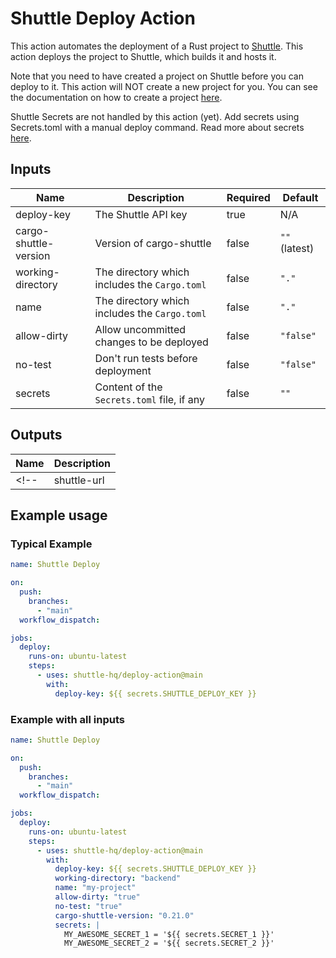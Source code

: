 # Shuttle Deploy Action

This action automates the deployment of a Rust project to [Shuttle](https://www.shuttle.rs/). This action deploys the project to Shuttle, which builds it and hosts it.

Note that you need to have created a project on Shuttle before you can deploy to it. This action will NOT create a new project for you.
You can see the documentation on how to create a project [here](https://docs.shuttle.rs/introduction/quick-start).

Shuttle Secrets are not handled by this action (yet). Add secrets using Secrets.toml with a manual deploy command. Read more about secrets [here](https://docs.shuttle.rs/resources/shuttle-secrets).

## Inputs

| Name                  | Description | Required | Default |
|-----------------------| --- | --- | --- |
| deploy-key            | The Shuttle API key | true | N/A |
| cargo-shuttle-version | Version of cargo-shuttle | false | `""` (latest) |
| working-directory     | The directory which includes the `Cargo.toml` | false | `"."` |
| name                  | The directory which includes the `Cargo.toml` | false | `"."` |
| allow-dirty           | Allow uncommitted changes to be deployed | false | `"false"` |
| no-test               | Don't run tests before deployment | false | `"false"` |
| secrets               | Content of the `Secrets.toml` file, if any | false | `""` |

## Outputs

| Name | Description |
| --- | --- |
<!-- | shuttle-url | The URL of the deployed project | -->

## Example usage

### Typical Example

```yaml
name: Shuttle Deploy

on:
  push:
    branches:
      - "main"
  workflow_dispatch:

jobs:
  deploy:
    runs-on: ubuntu-latest
    steps:
      - uses: shuttle-hq/deploy-action@main
        with:
          deploy-key: ${{ secrets.SHUTTLE_DEPLOY_KEY }}
```

### Example with all inputs

```yaml
name: Shuttle Deploy

on:
  push:
    branches:
      - "main"
  workflow_dispatch:

jobs:
  deploy:
    runs-on: ubuntu-latest
    steps:
      - uses: shuttle-hq/deploy-action@main
        with:
          deploy-key: ${{ secrets.SHUTTLE_DEPLOY_KEY }}
          working-directory: "backend"
          name: "my-project"
          allow-dirty: "true"
          no-test: "true"
          cargo-shuttle-version: "0.21.0"
          secrets: |
            MY_AWESOME_SECRET_1 = '${{ secrets.SECRET_1 }}'
            MY_AWESOME_SECRET_2 = '${{ secrets.SECRET_2 }}'
```
